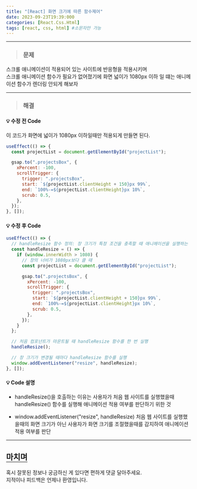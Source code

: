 ```yaml
---
title: "[React] 화면 크기에 따른 함수제어"
date: 2023-09-23T19:39:000
categories: [React.Css.Html]
tags: [react, css, html] #소문자만 가능
---
```


---

<h3><blockquote>문제
</blockquote></h3>

스크롤 애니메이션이 적용되어 있는 사이트에 반응형을 적용시키며<br/>
스크롤 애니메이션 함수가 필요가 없어졌기에 화면 넓이가 1080px 이하 일 떄는 애니메이션 함수가 렌더링 안되게 해보자

---

<h3><blockquote>해결
</blockquote></h3>

#### 💡 수정 전 Code

이 코드가 화면에 넓이가 1080px 이하일때만 적용되게 만들면 된다.

```jsx
useEffect(() => {
  const projectList = document.getElementById("projectList");

  gsap.to(".projectsBox", {
    xPercent: -100,
    scrollTrigger: {
      trigger: ".projectsBox",
      start: `${projectList.clientHeight + 150}px 99%`,
      end: `100%-=${projectList.clientHeight}px 10%`,
      scrub: 0.5,
    },
  });
}, []);
```

#### 💡 수정 후 Code

```jsx
useEffect(() => {
  // handleResize 함수 정의: 창 크기가 특정 조건을 충족할 때 애니메이션을 실행하는 역할
  const handleResize = () => {
    if (window.innerWidth > 1080) {
      // 창의 너비가 1080px보다 클 때
      const projectList = document.getElementById("projectList");

      gsap.to(".projectsBox", {
        xPercent: -100,
        scrollTrigger: {
          trigger: ".projectsBox",
          start: `${projectList.clientHeight + 150}px 99%`,
          end: `100%-=${projectList.clientHeight}px 10%`,
          scrub: 0.5,
        },
      });
    }
  };

  // 처음 컴포넌트가 마운트될 때 handleResize 함수를 한 번 실행
  handleResize();

  // 창 크기가 변경될 때마다 handleResize 함수를 실행
  window.addEventListener("resize", handleResize);
}, []);
```

#### 💡 Code 설명

- handleResize()을 호출하는 이유는 사용자가 처음 웹 사이트를 실행했을때 handleResize() 함수를 실행해 애니메이션 적용 여부를 판단하기 위한 것

- window.addEventListener("resize", handleResize) 처음 웹 사이트를 실행했을때의 화면 크기가 아닌 사용자가 화면 크기를 조절했을때를 감지하여 애니메이션 적용 여부를 판단

---

## <b style="border-bottom:2px solid gray"><b>마치며</b></b>

<P>혹시 잘못된 정보나 궁금하신 게 있다면 편하게 댓글 달아주세요.<br/>
지적이나 피드백은 언제나 환영입니다.</p>
